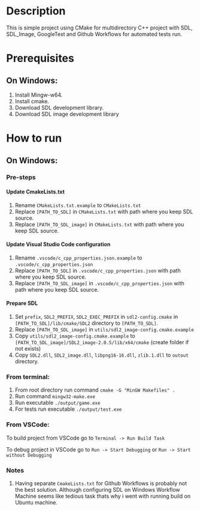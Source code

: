 # Description
This is simple project using CMake for multidirectory C++ project with SDL, SDL_Image, GoogleTest and Github Workflows for automated tests run.

# Prerequisites
## On Windows:

1. Install Mingw-w64.
1. Install cmake.
1. Download SDL development library.
1. Download SDL image development library

# How to run
## On Windows:

### Pre-steps

#### Update CmakeLists.txt
1. Rename `CMakeLists.txt.example` to `CMakeLists.txt`
1. Replace `[PATH_TO_SDL]` in `CMakeLists.txt` with path where you keep SDL source.
1. Replace `[PATH_TO_SDL_image]` in `CMakeLists.txt` with path where you keep SDL source.

#### Update Visual Studio Code configuration
1. Rename `.vscode/c_cpp_properties.json.example` to `.vscode/c_cpp_properties.json`
1. Replace `[PATH_TO_SDL]` in `.vscode/c_cpp_properties.json` with path where you keep SDL source.
1. Replace `[PATH_TO_SDL_image]` in `.vscode/c_cpp_properties.json` with path where you keep SDL source.

#### Prepare SDL
1. Set `prefix`, `SDL2_PREFIX`, `SDL2_EXEC_PREFIX` in `sdl2-config.cmake` in `[PATH_TO_SDL]/lib/cmake/SDL2` directory to `[PATH_TO_SDL]`.
1. Replace `[PATH_TO_SDL_image]` in `utils/sdl2_image-config.cmake.example`
1. Copy `utils/sdl2_image-config.cmake.example` to `[PATH_TO_SDL_image]/SDL2_image-2.0.5/lib/x64/cmake` (create folder if not exists)
1. Copy `SDL2.dll`, `SDL2_image.dll`, `libpng16-16.dll`, `zlib.1.dll` to `outout` directory.

### From terminal:
1. From root directory run command `cmake -G "MinGW Makefiles" .`
1. Run command `mingw32-make.exe`
1. Run executable `./output/game.exe`
1. For tests run executable `./output/test.exe`

### From VSCode:

To build project from VSCode go to `Terminal -> Run Build Task`

To debug project in VSCode go to `Run -> Start Debugging` or `Run -> Start without Debugging`

### Notes

1. Having separate `CmakeLists.txt` for Github Workflows is probably not the best solution. Although configuring SDL on Windows Workflow Machine seems like tedious task thats why i went with running build on Ubuntu machine.
